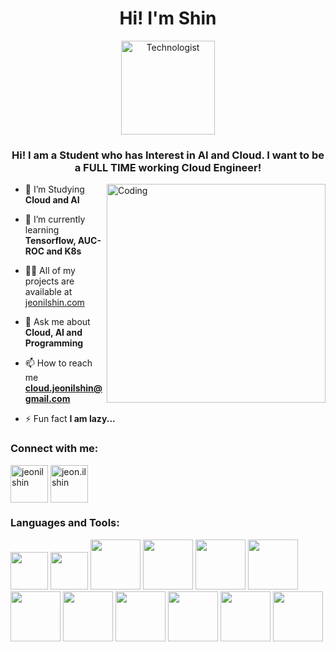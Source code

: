 <h1 align="center">Hi! I'm Shin</h1>

<p align="center">
  <img src="https://raw.githubusercontent.com/Tarikul-Islam-Anik/Animated-Fluent-Emojis/master/Emojis/People/Technologist.png" alt="Technologist" width="150" />
</p>
<h3 align="center">Hi! I am a Student who has Interest in AI and Cloud. I want to be a FULL TIME working Cloud Engineer!</h3>
<img align="right" alt="Coding" width="350" src=https://user-images.githubusercontent.com/74038190/219923809-b86dc415-a0c2-4a38-bc88-ad6cf06395a8.gif />

- 🔭 I’m Studying **Cloud and AI**

- 🌱 I’m currently learning **Tensorflow, AUC-ROC and K8s**

- 👨‍💻 All of my projects are available at [jeonilshin.com](jeonilshin.com)

- 💬 Ask me about **Cloud, AI and Programming**

- 📫 How to reach me **cloud.jeonilshin@gmail.com**

- ⚡ Fun fact **I am lazy...**

<h3 align="left">Connect with me:</h3>
<p align="left">
<a href="https://linkedin.com/in/jeonilshin" target="blank"><img align="center" src="https://user-images.githubusercontent.com/74038190/235294012-0a55e343-37ad-4b0f-924f-c8431d9d2483.gif" alt="jeonilshin" height="60" width="60" /></a>
<a href="https://instagram.com/jeon.ilshin" target="blank"><img align="center" src="https://user-images.githubusercontent.com/74038190/235294013-a33e5c43-a01c-43f6-b44d-a406d8b4ab75.gif" alt="jeon.ilshin" height="60" width="60" /></a>
</p>

<h3 align="left">Languages and Tools:</h3>
<p align="left"> <img src="https://user-images.githubusercontent.com/74038190/212257454-16e3712e-945a-4ca2-b238-408ad0bf87e6.gif" width="60" /> <img src="https://user-images.githubusercontent.com/74038190/212257472-08e52665-c503-4bd9-aa20-f5a4dae769b5.gif" width="60" /> <img src="https://user-images.githubusercontent.com/74038190/212257460-738ff738-247f-4445-a718-cdd0ca76e2db.gif" width="80" /> <img src="https://user-images.githubusercontent.com/74038190/212257467-871d32b7-e401-42e8-a166-fcfd7baa4c6b.gif" width="80" /> <img src="https://user-images.githubusercontent.com/74038190/212281763-e6ecd7ef-c4aa-45b6-a97c-f33f6bb592bd.gif" width="80" /> <img src="https://user-images.githubusercontent.com/74038190/212281780-0afd9616-8310-46e9-a898-c4f5269f1387.gif" width="80" /> <img src="https://user-images.githubusercontent.com/74038190/212281775-b468df30-4edc-4bf8-a4ee-f52e1aaddc86.gif" width="80" /> <img src="https://user-images.githubusercontent.com/74038190/238200426-29fd6286-4e7b-4d6c-818f-c4765d5e39a9.gif" width="80" /> <img src="https://user-images.githubusercontent.com/74038190/238200428-67f477ed-6624-42da-99f0-1a7b1a16eecb.gif" width="80" /> <img src="https://user-images.githubusercontent.com/74038190/238200431-3c16d4f2-b757-4c70-8f42-43d5dddd2c36.gif" width="80" /> <img src="https://user-images.githubusercontent.com/74038190/238200433-3fb2cdf6-8920-462e-87a4-95af376418aa.gif" width="80" /> <img src="https://user-images.githubusercontent.com/74038190/238200620-398b19b1-9aae-4c1f-8bc0-d172a2c08d68.gif" width="80" />
